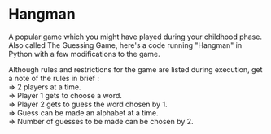 # Hangman
A popular game which you might have played during your childhood phase.  
Also called The Guessing Game, here's a code running "Hangman" in Python with a few modifications to the game.  

Although rules and restrictions for the game are listed during execution, get a note of the rules in brief :  
=> 2 players at a time.  
=> Player 1 gets to choose a word.  
=> Player 2 gets to guess the word chosen by 1.  
=> Guess can be made an alphabet at a time.  
=> Number of guesses to be made can be chosen by 2.

